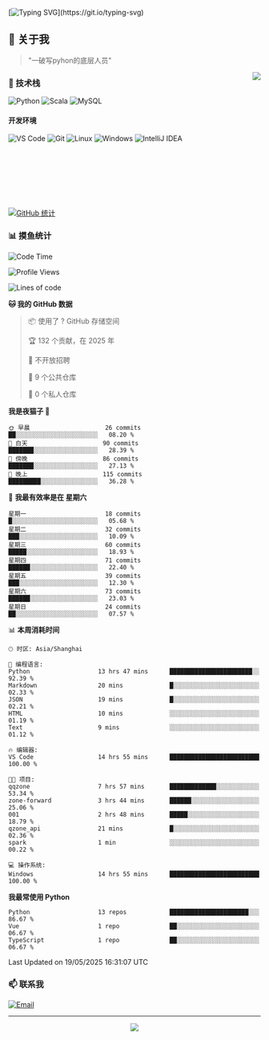 [![Typing SVG](https://readme-typing-svg.herokuapp.com?font=Fira+Code&pause=1000&color=36BCF7&random=false&width=435&lines=print(%22Hello%2C+World!%22);%23+Welcome+to+my+code+space+%F0%9F%90%8D)](https://git.io/typing-svg)

## 🌟 关于我

> "一破写pyhon的底层人员"

<img align="right" src="https://github-readme-stats.vercel.app/api/top-langs/?username=huanxin996&theme=tokyonight" />

### 🎯 技术栈

![Python](https://img.shields.io/badge/Python-Expert-3776AB?style=for-the-badge&logo=python&logoColor=white)
![Scala](https://img.shields.io/badge/Scala-Expert-DC322F?style=for-the-badge&logo=scala&logoColor=white)
![MySQL](https://img.shields.io/badge/MySQL-Expert-4479A1?style=for-the-badge&logo=mysql&logoColor=white)

#### 开发环境

![VS Code](https://img.shields.io/badge/VS_Code-007ACC?style=for-the-badge&logo=visual-studio-code&logoColor=white)
![Git](https://img.shields.io/badge/Git-F05032?style=for-the-badge&logo=git&logoColor=white)
![Linux](https://img.shields.io/badge/Linux-FCC624?style=for-the-badge&logo=linux&logoColor=black)
![Windows](https://img.shields.io/badge/Windows_11-0078D4?style=for-the-badge&logo=windows11&logoColor=white)
![IntelliJ IDEA](https://img.shields.io/badge/IntelliJ_IDEA-000000?style=for-the-badge&logo=intellij-idea&logoColor=white)

<br/><br/><br/><br/><br/><br/>

  
[![GitHub 统计](https://github-readme-stats.vercel.app/api?username=huanxin996&show_icons=true&theme=tokyonight)](https://github.com/huanxin996)

### 📊 摸鱼统计

<!--START_SECTION:waka-->
![Code Time](http://img.shields.io/badge/Code%20Time-154%20hrs%2055%20mins-blue)

![Profile Views](http://img.shields.io/badge/%E4%B8%AA%E4%BA%BA%E8%B5%84%E6%96%99%E8%A7%82%E7%9C%8B%E6%AC%A1%E6%95%B0-2-blue)

![Lines of code](https://img.shields.io/badge/%E4%BB%8E%E3%80%8CHello%20World%E3%80%8D%E8%B5%B7%E6%88%91%E5%B7%B2%E7%BB%8F%E5%86%99%E4%BA%86-2.5%20million%20%E8%A1%8C%E4%BB%A3%E7%A0%81-blue)

**🐱 我的 GitHub 数据** 

> 📦  使用了 ? GitHub 存储空间 
 > 
> 🏆 132 个贡献，在 2025 年
 > 
> 🚫 不开放招聘
 > 
> 📜 9 个公共仓库 
 > 
> 🔑 0 个私人仓库 
 > 
**我是夜猫子 🦉** 

```text
🌞 早晨                     26 commits          ██░░░░░░░░░░░░░░░░░░░░░░░   08.20 % 
🌆 白天                     90 commits          ███████░░░░░░░░░░░░░░░░░░   28.39 % 
🌃 傍晚                     86 commits          ███████░░░░░░░░░░░░░░░░░░   27.13 % 
🌙 晚上                     115 commits         █████████░░░░░░░░░░░░░░░░   36.28 % 
```
📅 **我最有效率是在 星期六** 

```text
星期一                      18 commits          █░░░░░░░░░░░░░░░░░░░░░░░░   05.68 % 
星期二                      32 commits          ███░░░░░░░░░░░░░░░░░░░░░░   10.09 % 
星期三                      60 commits          █████░░░░░░░░░░░░░░░░░░░░   18.93 % 
星期四                      71 commits          ██████░░░░░░░░░░░░░░░░░░░   22.40 % 
星期五                      39 commits          ███░░░░░░░░░░░░░░░░░░░░░░   12.30 % 
星期六                      73 commits          ██████░░░░░░░░░░░░░░░░░░░   23.03 % 
星期日                      24 commits          ██░░░░░░░░░░░░░░░░░░░░░░░   07.57 % 
```


📊 **本周消耗时间** 

```text
🕑︎ 时区: Asia/Shanghai

💬 编程语言: 
Python                   13 hrs 47 mins      ███████████████████████░░   92.39 % 
Markdown                 20 mins             █░░░░░░░░░░░░░░░░░░░░░░░░   02.33 % 
JSON                     19 mins             █░░░░░░░░░░░░░░░░░░░░░░░░   02.21 % 
HTML                     10 mins             ░░░░░░░░░░░░░░░░░░░░░░░░░   01.19 % 
Text                     9 mins              ░░░░░░░░░░░░░░░░░░░░░░░░░   01.12 % 

🔥 编辑器: 
VS Code                  14 hrs 55 mins      █████████████████████████   100.00 % 

🐱‍💻 项目: 
qqzone                   7 hrs 57 mins       █████████████░░░░░░░░░░░░   53.34 % 
zone-forward             3 hrs 44 mins       ██████░░░░░░░░░░░░░░░░░░░   25.06 % 
001                      2 hrs 48 mins       █████░░░░░░░░░░░░░░░░░░░░   18.79 % 
qzone_api                21 mins             █░░░░░░░░░░░░░░░░░░░░░░░░   02.36 % 
spark                    1 min               ░░░░░░░░░░░░░░░░░░░░░░░░░   00.22 % 

💻 操作系统: 
Windows                  14 hrs 55 mins      █████████████████████████   100.00 % 
```

**我最常使用 Python** 

```text
Python                   13 repos            ██████████████████████░░░   86.67 % 
Vue                      1 repo              ██░░░░░░░░░░░░░░░░░░░░░░░   06.67 % 
TypeScript               1 repo              ██░░░░░░░░░░░░░░░░░░░░░░░   06.67 % 
```




 Last Updated on 19/05/2025 16:31:07 UTC
<!--END_SECTION:waka-->

### 📫 联系我

[![Email](https://img.shields.io/badge/Email-D14836?style=for-the-badge&logo=gmail&logoColor=white)](mailto:mc.xiaolang@Foxmail.com)

---

<p align="center">
  <img src="https://profile-counter.glitch.me/huanxin996/count.svg" />
</p>